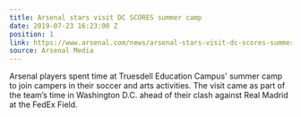 ```yaml
---
title: Arsenal stars visit DC SCORES summer camp
date: 2019-07-23 16:23:00 Z
position: 1
link: https://www.arsenal.com/news/arsenal-stars-visit-dc-scores-summer-camp
source: Arsenal Media
---
```


Arsenal players spent time at Truesdell Education Campus' summer camp to join campers in their soccer and arts activities. The visit came as part of the team’s time in Washington D.C. ahead of their clash against Real Madrid at the FedEx Field. 